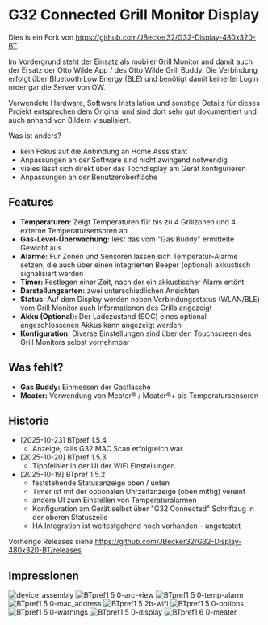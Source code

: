 # G32 Connected Grill Monitor Display

Dies is ein Fork von https://github.com/JBecker32/G32-Display-480x320-BT.

Im Vordergrund steht der Einsatz als mobiler Grill Monitor and damit auch der Ersatz der Otto Wilde App / des Otto Wilde Grill Buddy. Die Verbindung erfolgt über Bluetooth Low Energy (BLE) und benötigt damit keinerlei Login order gar die Server von OW.

Verwendete Hardware, Software Installation und sonstige Details für dieses Projekt entsprechen dem Original und sind dort sehr gut dokumentiert und auch anhand von Bildern visualisiert.


Was ist anders?

* kein Fokus auf die Anbindung an Home Asssistant
* Anpassungen an der Software sind nicht zwingend notwendig
* vieles lässt sich direkt über das Tochdisplay am Gerät konfigurieren
* Anpassungen an der Benutzeroberfläche


## Features

* **Temperaturen:** Zeigt Temperaturen für bis zu 4 Grillzonen und 4 externe Temperatursensoren an
* **Gas-Level-Überwachung:** liest das vom "Gas Buddy" ermittelte Gewicht aus.
* **Alarme:** Für Zonen und Sensoren lassen sich Temperatur-Alarme setzen, die auch über einen integrierten Beeper (optional) akkustisch signalisiert werden
* **Timer:** Festlegen einer Zeit, nach der ein akkustischer Alarm ertönt
* **Darstellungsarten:** zwei unterschiedlichen Ansichten
* **Status:** Auf dem Display werden neben Verbindungsstatus (WLAN/BLE) vom Grill Monitor auch Informationen des Grills angezeigt
* **Akku (Optional):** Der Ladezustand (SOC) eines optional angeschlossenen Akkus kann angezeigt werden
* **Konfiguration:** Diverse Einstellungen sind über den Touchscreen des Grill Monitors selbst vornehmbar


## Was fehlt?
* **Gas Buddy:** Einmessen der Gasflasche
* **Meater:** Verwendung von Meater® / Meater®+ als Temperatursensoren

## Historie
* [2025-10-23] BTpref 1.5.4
   - Anzeige, falls G32 MAC Scan erfolgreich war
* [2025-10-20] BTpref 1.5.3
   - Tippfelhler in der UI der WIFI Einstellungen
* [2025-10-19] BTpref 1.5.2
   - feststehende Statusanzeige oben / unten
   - Timer ist mit der optionalen Uhrzeitanzeige (oben mittig) vereint
   - andere UI zum Einstellen von Temperaturalarmen
   - Konfiguration am Gerät selbst über "G32 Connected" Schriftzug in der oberen Statuszeile
   - HA Integration ist weitestgehend noch vorhanden – ungetestet

Vorherige Releases siehe https://github.com/JBecker32/G32-Display-480x320-BT/releases

## Impressionen
![device_assembly](https://github.com/user-attachments/assets/e1ed5b51-65a1-48ba-af6a-0f25a4d720d0)
![BTpref1 5 0-arc-view](https://github.com/user-attachments/assets/df7cd09a-7bf0-4658-a1f5-c7aee666faed)
![BTpref1 5 0-temp-alarm](https://github.com/user-attachments/assets/2e1a6204-c80d-4cc5-ab94-dba9e09b86f0)
![BTpref1 5 0-mac_address](https://github.com/user-attachments/assets/1835a792-66a5-44ac-a83f-4d439dd1e440)
![BTpref1 5 2b-wifi](https://github.com/user-attachments/assets/52e46c23-6388-4631-b8a8-9d760ec48c1a)
![BTpref1 5 0-options](https://github.com/user-attachments/assets/e239b53a-f514-45f7-bb1e-a49f2928d9c0)
![BTpref1 5 0-warnings](https://github.com/user-attachments/assets/640a62a2-c2cb-423e-9729-244513d95b0e)
![BTpref1 5 0-display](https://github.com/user-attachments/assets/628dbb8d-dd4b-4a6f-ab9b-d35b26bd6fbc)
![BTpref1 6 0-meater](https://github.com/user-attachments/assets/37d671f4-4aa4-48b3-984d-0332f5cd7c76)